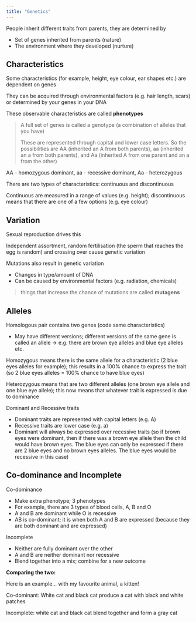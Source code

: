 ```yaml
---
title: "Genetics"
---
```


People inherit different traits from parents, they are determined by
- Set of genes inherited from parents (nature)
- The environment where they developed (nurture)

## Characteristics
Some characteristics (for example, height, eye colour, ear shapes etc.) are dependent on genes

They can be acquired through environmental factors (e.g. hair length, scars) or determined by your genes in your DNA

These observable characteristics are called **phenotypes**
> A full set of genes is called a genotype (a combination of alleles that you have)
> 
> These are represented through capital and lower case letters. So the possibilities are AA (inherited an A from both parents), aa (inherited an a from both parents), and Aa (inherited A from one parent and an a from the other)

AA - homozygous dominant, aa - recessive dominant, Aa - heterozygous

There are two types of characteristics: continuous and discontinuous

Continuous are measured in a range of values (e.g. height); discontinuous means that there are one of a few options (e.g. eye colour)

## Variation
Sexual reproduction drives this

Independent assortment, random fertilisation (the sperm that reaches the egg is random) and crossing over cause genetic variation

Mutations also result in genetic variation
- Changes in type/amount of DNA
- Can be caused by environmental factors (e.g. radiation, chemicals)
>things that increase the chance of mutations are called **mutagens**

## Alleles
Homologous pair contains two genes (code same characteristics)
- May have different versions; different versions of the same gene is called an allele -> e.g. there are brown eye alleles and blue eye alleles etc.

Homozygous means there is the same allele for a characteristic (2 blue eyes alleles for example); this results in a 100% chance to express the trait (so 2 blue eyes alleles = 100% chance to have blue eyes)

Heterozygous means that are two different alleles (one brown eye allele and one blue eye allele); this now means that whatever trait is expressed is due to dominance

Dominant and Recessive traits
- Dominant traits are represented with capital letters (e.g. A)
- Recessive traits are lower case (e.g. a)
- Dominant will always be expressed over recessive traits (so if brown eyes were dominant, then if there was a brown eye allele then the child would have brown eyes. The blue eyes can only be expressed if there are 2 blue eyes and no brown eyes alleles. The blue eyes would be recessive in this case)

## Co-dominance and Incomplete
Co-dominance
- Make extra phenotype; 3 phenotypes
- For example, there are 3 types of blood cells, A, B and O
- A and B are dominant while O is recessive
- AB is co-dominant; it is when both A and B are expressed (because they are both dominant and are expressed)

Incomplete
- Neither are fully dominant over the other
- A and B are neither dominant nor recessive
- Blend together into a mix; combine for a new outcome

**Comparing the two:**

Here is an example... with my favourite animal, a kitten!

Co-dominant: White cat and black cat produce a cat with black and white patches

Incomplete: white cat and black cat blend together and form a gray cat

